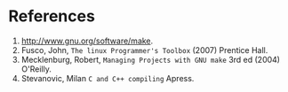 References
============

1. http://www.gnu.org/software/make.
2. Fusco, John, `The linux Programmer's Toolbox` (2007) Prentice Hall.
3. Mecklenburg, Robert, `Managing Projects with GNU make` 3rd ed (2004) O'Reilly.
4. Stevanovic, Milan `C and C++ compiling` Apress.